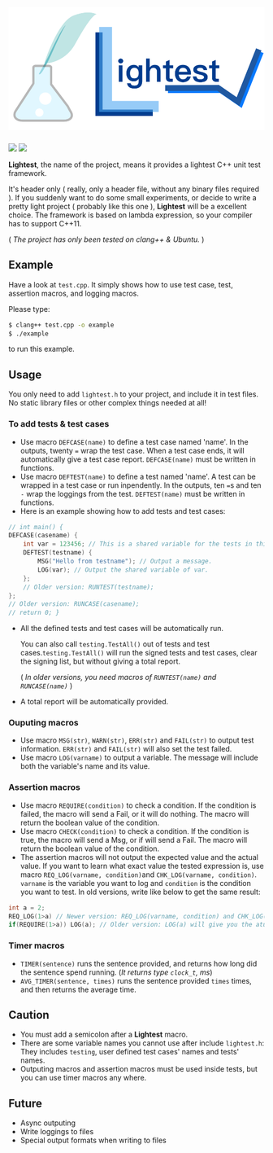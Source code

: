 # ![Lightest!](lightest.png)

![](https://img.shields.io/badge/build-passing-green.svg)
![](https://img.shields.io/badge/license-MIT-blue.svg)

**Lightest**, the name of the project, means it provides a lightest C++ unit test framework.

It's header only ( really, only a header file, without any binary files required ). If you suddenly want to do some small experiments, or decide to write a pretty light project ( probably like this one ), **Lightest** will be a excellent choice.
The framework is based on lambda expression, so your compiler has to support C++11.

( *The project has only been tested on clang++ & Ubuntu.* )

## Example

Have a look at `test.cpp`. It simply shows how to use test case, test, assertion macros, and logging macros. 

Please type:

```bash
$ clang++ test.cpp -o example
$ ./example
```

to run this example.

## Usage

You only need to add `lightest.h` to your project, and include it in test files. No static library files or other complex things needed at all!

### To add tests & test cases

* Use macro `DEFCASE(name)` to define a test case named 'name'. In the outputs, twenty `=` wrap the test case. When a test case ends, it will automatically give a test case report. `DEFCASE(name)` must be written in functions.
* Use macro `DEFTEST(name)` to define a test named 'name'. A test can be wrapped in a test case or run inpendently. In the outputs, ten `=`s and ten `-` wrap the loggings from the test. `DEFTEST(name)` must be written in functions.
* Here is an example showing how to add tests and test cases:

```C++
// int main() {
DEFCASE(casename) {
    int var = 123456; // This is a shared variable for the tests in this test case.
    DEFTEST(testname) {
        MSG("Hello from testname"); // Output a message.
        LOG(var); // Output the shared variable of var.
    };
    // Older version: RUNTEST(testname);
};
// Older version: RUNCASE(casename);
// return 0; }
```

* All the defined tests and test cases will be automatically run.

  You can also call `testing.TestAll()` out of tests and test cases.`testing.TestAll()` will run the signed tests and test cases, clear the signing list, but without giving a total report.

  ( *In older versions, you need macros of `RUNTEST(name)` and `RUNCASE(name)`* )
* A total report will be automatically provided.

### Ouputing macros

* Use macro `MSG(str)`, `WARN(str)`, `ERR(str)` and `FAIL(str)` to output test information. `ERR(str)` and `FAIL(str)` will also set the test failed.
* Use macro `LOG(varname)` to output a variable. The message will include both the variable's name and its value.

### Assertion macros

* Use macro `REQUIRE(condition)` to check a condition. If the condition is failed, the macro will send a Fail, or it will do nothing. The macro will return the boolean value of the condition.
* Use macro `CHECK(condition)` to check a condition. If the condition is true, the macro will send a Msg, or if will send a Fail. The macro will return the boolean value of the condition.
* The assertion macros will not output the expected value and the actual value. If you want to learn what exact value the tested expression is, use macro `REQ_LOG(varname, condition)`and `CHK_LOG(varname, condition)`. `varname` is the variable you want to log and `condition` is the condition you want to test.
  In old versions, write like below to get the same result:

```C++
int a = 2;
REQ_LOG(1>a) // Newer version: REQ_LOG(varname, condition) and CHK_LOG(varname, condition) supported
if(REQUIRE(1>a)) LOG(a); // Older version: LOG(a) will give you the atual value of a
```

### Timer macros

* `TIMER(sentence)` runs the sentence provided, and returns how long did the sentence spend running. (*It returns type `clock_t`, ms*)
* `AVG_TIMER(sentence, times)` runs the sentence provided `times` times, and then returns the average time.

## Caution

* You must add a semicolon after a **Lightest** macro.
* There are some variable names you cannot use after include `lightest.h`:
  They includes `testing`, user defined test cases' names and tests' names.
* Outputing macros and assertion macros must be used inside tests, but you can use timer macros any where.

## Future 

* Async outputing
* Write loggings to files
* Special output formats when writing to files
